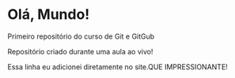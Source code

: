 # Olá, Mundo!
 Primeiro repositório do curso de Git e GitGub

 Repositório criado durante uma aula ao vivo!
 
 Essa linha eu adicionei diretamente no site.QUE IMPRESSIONANTE!
